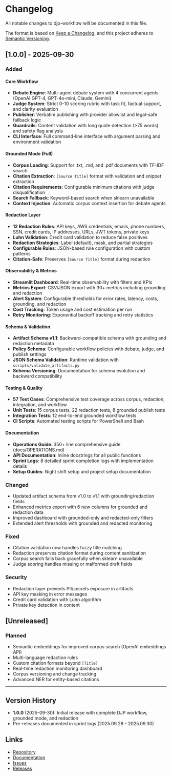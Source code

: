 # Changelog

All notable changes to djp-workflow will be documented in this file.

The format is based on [Keep a Changelog](https://keepachangelog.com/en/1.0.0/),
and this project adheres to [Semantic Versioning](https://semver.org/spec/v2.0.0.html).

## [1.0.0] - 2025-09-30

### Added

#### Core Workflow
- **Debate Engine**: Multi-agent debate system with 4 concurrent agents (OpenAI GPT-4, GPT-4o-mini, Claude, Gemini)
- **Judge System**: Strict 0-10 scoring rubric with task fit, factual support, and clarity evaluation
- **Publisher**: Verbatim publishing with provider allowlist and legal-safe fallback logic
- **Guardrails**: Content validation with long quote detection (>75 words) and safety flag analysis
- **CLI Interface**: Full command-line interface with argument parsing and environment validation

#### Grounded Mode (Full)
- **Corpus Loading**: Support for .txt, .md, and .pdf documents with TF-IDF search
- **Citation Extraction**: `[Source Title]` format with validation and snippet extraction
- **Citation Requirements**: Configurable minimum citations with judge disqualification
- **Search Fallback**: Keyword-based search when sklearn unavailable
- **Context Injection**: Automatic corpus context insertion for debate agents

#### Redaction Layer
- **12 Redaction Rules**: API keys, AWS credentials, emails, phone numbers, SSN, credit cards, IP addresses, URLs, JWT tokens, private keys
- **Luhn Validation**: Credit card validation to reduce false positives
- **Redaction Strategies**: Label (default), mask, and partial strategies
- **Configurable Rules**: JSON-based rule configuration with custom patterns
- **Citation-Safe**: Preserves `[Source Title]` format during redaction

#### Observability & Metrics
- **Streamlit Dashboard**: Real-time observability with filters and KPIs
- **Metrics Export**: CSV/JSON export with 30+ metrics including grounding and redaction
- **Alert System**: Configurable thresholds for error rates, latency, costs, grounding, and redaction
- **Cost Tracking**: Token usage and cost estimation per run
- **Retry Monitoring**: Exponential backoff tracking and retry statistics

#### Schema & Validation
- **Artifact Schema v1.1**: Backward-compatible schema with grounding and redaction metadata
- **Policy Schema**: Configurable workflow policies with debate, judge, and publish settings
- **JSON Schema Validation**: Runtime validation with `scripts/validate_artifacts.py`
- **Schema Versioning**: Documentation for schema evolution and backward compatibility

#### Testing & Quality
- **57 Test Cases**: Comprehensive test coverage across corpus, redaction, integration, and workflow
- **Unit Tests**: 15 corpus tests, 22 redaction tests, 8 grounded publish tests
- **Integration Tests**: 12 end-to-end grounded workflow tests
- **CI Scripts**: Automated testing scripts for PowerShell and Bash

#### Documentation
- **Operations Guide**: 350+ line comprehensive guide (docs/OPERATIONS.md)
- **API Documentation**: Inline docstrings for all public functions
- **Sprint Logs**: 8 detailed sprint completion logs with implementation details
- **Setup Guides**: Night shift setup and project setup documentation

### Changed
- Updated artifact schema from v1.0 to v1.1 with grounding/redaction fields
- Enhanced metrics export with 6 new columns for grounded and redaction data
- Improved dashboard with grounded-only and redacted-only filters
- Extended alert thresholds with grounded and redacted monitoring

### Fixed
- Citation validation now handles fuzzy title matching
- Redaction preserves citation format during content sanitization
- Corpus search falls back gracefully when sklearn unavailable
- Judge scoring handles missing or malformed draft fields

### Security
- Redaction layer prevents PII/secrets exposure in artifacts
- API key masking in error messages
- Credit card validation with Luhn algorithm
- Private key detection in content

## [Unreleased]

### Planned
- Semantic embeddings for improved corpus search (OpenAI embeddings API)
- Multi-language redaction rules
- Custom citation formats beyond `[Title]`
- Real-time redaction monitoring dashboard
- Corpus versioning and change tracking
- Advanced NER for entity-based citations

---

## Version History

- **1.0.0** (2025-09-30): Initial release with complete DJP workflow, grounded mode, and redaction
- Pre-releases documented in sprint logs (2025.09.28 - 2025.09.30)

## Links

- [Repository](https://github.com/kmabbott81/djp-workflow)
- [Documentation](https://github.com/kmabbott81/djp-workflow/blob/main/docs/OPERATIONS.md)
- [Issues](https://github.com/kmabbott81/djp-workflow/issues)
- [Releases](https://github.com/kmabbott81/djp-workflow/releases)
